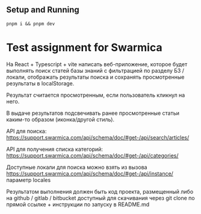 ## Setup and Running

`pnpm i && pnpm dev`

# Test assignment for Swarmica

На React + Typescript + vite написать веб-приложение, которое будет выполнять поиск статей базы знаний с фильтрацией по разделу БЗ / локали, отображать результаты поиска и сохранять просмотренные результаты в localStorage.

Результат считается просмотренным, если пользователь кликнул на него.

В выдаче результатов подсвечивать ранее просмотренные статьи каким-то образом (иконка/другой стиль).

API для поиска:
https://support.swarmica.com/api/schema/doc/#get-/api/search/articles/

API для получения списка категорий:
https://support.swarmica.com/api/schema/doc/#get-/api/categories/

Доступные локали для поиска можно взять из вызова https://support.swarmica.com/api/schema/doc/#get-/api/instance/ параметр locales

Результатом выполнения должен быть код проекта, размещенный либо на github / gitlab / bitbucket доступный для скачивания через git clone по прямой ссылке + инструкции по запуску в README.md
